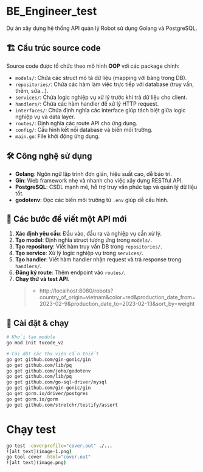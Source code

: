 # BE_Engineer_test

Dự án xây dựng hệ thống API quản lý Robot sử dụng Golang và PostgreSQL.

## 🏗️ Cấu trúc source code

Source code được tổ chức theo mô hình **OOP** với các package chính:

- `models/`: Chứa các struct mô tả dữ liệu (mapping với bảng trong DB).
- `repositories/`: Chứa các hàm làm việc trực tiếp với database (truy vấn, thêm, sửa...).
- `services/`: Chứa logic nghiệp vụ xử lý trước khi trả dữ liệu cho client.
- `handlers/`: Chứa các hàm handler để xử lý HTTP request.
- `interfaces/`: Chứa định nghĩa các interface giúp tách biệt giữa logic nghiệp vụ và data layer.
- `routes/`: Định nghĩa các route API cho ứng dụng.
- `config/`: Cấu hình kết nối database và biến môi trường.
- `main.go`: File khởi động ứng dụng.

## 🛠️ Công nghệ sử dụng

- **Golang**: Ngôn ngữ lập trình đơn giản, hiệu suất cao, dễ bảo trì.
- **Gin**: Web framework nhẹ và nhanh cho việc xây dựng RESTful API.
- **PostgreSQL**: CSDL mạnh mẽ, hỗ trợ truy vấn phức tạp và quản lý dữ liệu tốt.
- **godotenv**: Đọc các biến môi trường từ `.env` giúp dễ cấu hình.

## 🧪 Các bước để viết một API mới

1. **Xác định yêu cầu**: Đầu vào, đầu ra và nghiệp vụ cần xử lý.
2. **Tạo model**: Định nghĩa struct tương ứng trong `models/`.
3. **Tạo repository**: Viết hàm truy vấn DB trong `repositories/`.
4. **Tạo service**: Xử lý logic nghiệp vụ trong `services/`.
5. **Tạo handler**: Viết hàm handler nhận request và trả response trong `handlers/`.
6. **Đăng ký route**: Thêm endpoint vào `routes/`.
7. **Chạy thử và test API**.
   > - http://localhost:8080/robots?country_of_origin=vietnam&color=red&production_date_from=2023-02-9&production_date_to=2023-02-13&sort_by=weight
## 🔧 Cài đặt & chạy

```bash
# Khởi tạo module
go mod init tucode_v2

# Cài đặt các thư viện cần thiết
go get github.com/gin-gonic/gin
go get github.com/lib/pq
go get github.com/joho/godotenv
go get github.com/lib/pq
go get github.com/go-sql-driver/mysql
go get github.com/gin-gonic/gin
go get gorm.io/driver/postgres
go get gorm.io/gorm
go get github.com/stretchr/testify/assert
```

# Chạy test

```bash
go test -coverprofile="cover.out" ./...
![alt text](image-1.png)
go tool cover -html="cover.out"
![alt text](image.png)
```